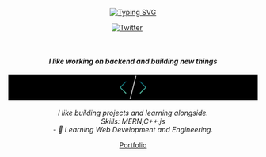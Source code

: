<p align="center">
<a href="https://git.io/typing-svg"><img src="https://readme-typing-svg.demolab.com?font=Fira+Code&pause=1000&color=F188AA&center=true&vCenter=true&multiline=true&width=435&height=62&lines=Hi+there%2C;you+have+arrived+in+wizards+arena!!!" alt="Typing SVG" /></a>
</p>

<p align="center">
  <a href="https://twitter.com/OmShirke18"><img width="32px" alt="Twitter" title="Twitter" src="https://i.imgur.com/OXZM1L6.png"/></a>
  &#8287;&#8287;&#8287;&#8287;&#8287;
 <!--<a href="https://yashdhadve.hashnode.dev"><img width="32px" alt="Dev.to" title="DenverCoder1 Dev.to" src="https://i.imgur.com/mVm29vK.png"></a>
  &#8287;&#8287;&#8287;&#8287;&#8287;
 --> 
</p>

<br/>

#### <p align="center" style= "font-style: italic">I like working on backend and building new things</p>

![I like working on backend and converting math functions into code.](https://github.com/Exar04/Exar04/blob/main/image.png)

<p align="center" style= "font-style: italic">
I like building projects and learning alongside.<br>
Skills: MERN,C++,js <br>
  - 🔭 Learning Web Development and Engineering.
</p>
<a href="https://OmShirke.github.io"><p align = "center" >Portfolio </p><a>
